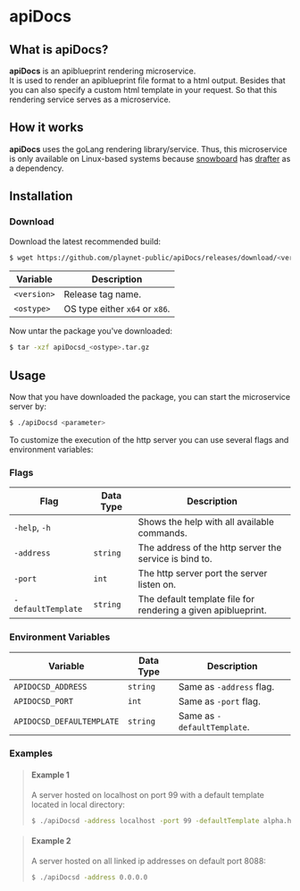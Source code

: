 # apiDocs

## What is **apiDocs**?
**apiDocs** is an apiblueprint rendering microservice.<br>
It is used to render an apiblueprint file format to a html output. Besides that you can also specify a custom html template in your request. So that this rendering service serves as a microservice.

## How it works
**apiDocs** uses the [](https://github.com/bukalapak/snowboard) goLang rendering library/service. Thus, this microservice is only available on Linux-based systems because [snowboard](https://github.com/bukalapak/snowboard) has [drafter]() as a dependency.

## Installation
### Download
Download the latest recommended build:
```sh
$ wget https://github.com/playnet-public/apiDocs/releases/download/<version>/apiDocsd_<ostype>.tar.gz
```
Variable | Description 
--- | ---
`<version>` | Release tag name.
`<ostype>` | OS type either `x64` or `x86`.

Now untar the package you've downloaded:
```sh
$ tar -xzf apiDocsd_<ostype>.tar.gz
```

## Usage
Now that you have downloaded the package, you can start the microservice server by:
```sh
$ ./apiDocsd <parameter>
```

To customize the execution of the http server you can use several flags and environment variables:
### Flags
Flag | Data Type | Description
--- | --- | ---
`-help`, `-h` || Shows the help with all available commands.
`-address` | `string` | The address of the http server the service is bind to.
`-port` | `int` | The http server port the server listen on.
`-defaultTemplate` | `string` | The default template file for rendering a given apiblueprint.

### Environment Variables
Variable | Data Type | Description
--- | --- | ---
`APIDOCSD_ADDRESS` | `string` | Same as `-address` flag.
`APIDOCSD_PORT` | `int` | Same as `-port` flag.
`APIDOCSD_DEFAULTEMPLATE` | `string` | Same as `-defaultTemplate`.

### Examples
> #### Example 1
> A server hosted on localhost on port 99 with a default template located in local directory:
> ```sh
> $ ./apiDocsd -address localhost -port 99 -defaultTemplate alpha.html
> ```

> #### Example 2
> A server hosted on all linked ip addresses on default port 8088:
> ```sh
> $ ./apiDocsd -address 0.0.0.0
> ```
